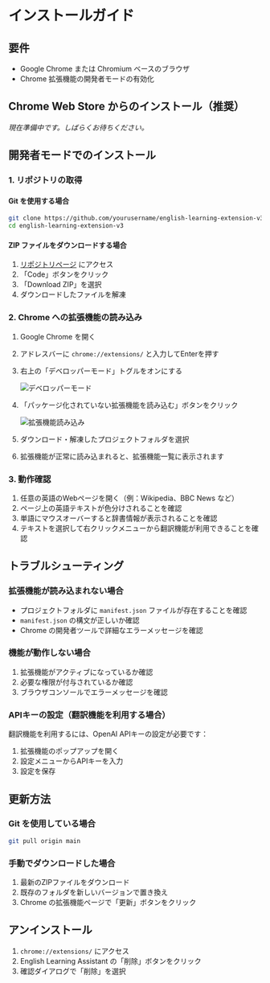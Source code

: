 # インストールガイド

## 要件

- Google Chrome または Chromium ベースのブラウザ
- Chrome 拡張機能の開発者モードの有効化

## Chrome Web Store からのインストール（推奨）

*現在準備中です。しばらくお待ちください。*

## 開発者モードでのインストール

### 1. リポジトリの取得

#### Git を使用する場合
```bash
git clone https://github.com/yourusername/english-learning-extension-v3.git
cd english-learning-extension-v3
```

#### ZIP ファイルをダウンロードする場合
1. [リポジトリページ](https://github.com/yourusername/english-learning-extension-v3) にアクセス
2. 「Code」ボタンをクリック
3. 「Download ZIP」を選択
4. ダウンロードしたファイルを解凍

### 2. Chrome への拡張機能の読み込み

1. Google Chrome を開く
2. アドレスバーに `chrome://extensions/` と入力してEnterを押す
3. 右上の「デベロッパーモード」トグルをオンにする

   ![デベロッパーモード](screenshots/developer-mode.png)

4. 「パッケージ化されていない拡張機能を読み込む」ボタンをクリック

   ![拡張機能読み込み](screenshots/load-extension.png)

5. ダウンロード・解凍したプロジェクトフォルダを選択
6. 拡張機能が正常に読み込まれると、拡張機能一覧に表示されます

### 3. 動作確認

1. 任意の英語のWebページを開く（例：Wikipedia、BBC News など）
2. ページ上の英語テキストが色分けされることを確認
3. 単語にマウスオーバーすると辞書情報が表示されることを確認
4. テキストを選択して右クリックメニューから翻訳機能が利用できることを確認

## トラブルシューティング

### 拡張機能が読み込まれない場合

- プロジェクトフォルダに `manifest.json` ファイルが存在することを確認
- `manifest.json` の構文が正しいか確認
- Chrome の開発者ツールで詳細なエラーメッセージを確認

### 機能が動作しない場合

1. 拡張機能がアクティブになっているか確認
2. 必要な権限が付与されているか確認
3. ブラウザコンソールでエラーメッセージを確認

### APIキーの設定（翻訳機能を利用する場合）

翻訳機能を利用するには、OpenAI APIキーの設定が必要です：

1. 拡張機能のポップアップを開く
2. 設定メニューからAPIキーを入力
3. 設定を保存

## 更新方法

### Git を使用している場合
```bash
git pull origin main
```

### 手動でダウンロードした場合
1. 最新のZIPファイルをダウンロード
2. 既存のフォルダを新しいバージョンで置き換え
3. Chrome の拡張機能ページで「更新」ボタンをクリック

## アンインストール

1. `chrome://extensions/` にアクセス
2. English Learning Assistant の「削除」ボタンをクリック
3. 確認ダイアログで「削除」を選択
